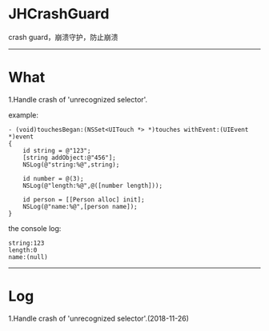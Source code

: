 # JHCrashGuard
crash guard，崩溃守护，防止崩溃

---

# What

1.Handle crash of 'unrecognized selector'.

example:

```
- (void)touchesBegan:(NSSet<UITouch *> *)touches withEvent:(UIEvent *)event
{
    id string = @"123";
    [string addObject:@"456"];
    NSLog(@"string:%@",string);
    
    id number = @(3);
    NSLog(@"length:%@",@([number length]));
    
    id person = [[Person alloc] init];
    NSLog(@"name:%@",[person name]);
}
```

the console log:
```
string:123
length:0
name:(null)
```


---

# Log

1.Handle crash of 'unrecognized selector'.(2018-11-26)
